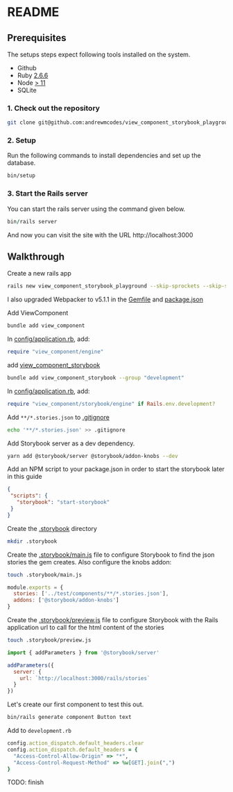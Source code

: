 # README

## Prerequisites

The setups steps expect following tools installed on the system.

- Github
- Ruby [2.6.6](https://github.com/andrewmcodes/view_component_storybook_playground/blob/master/.ruby-version#L1)
- Node [> 11](https://github.com/andrewmcodes/view_component_storybook_playground/blob/master/.nvmrc#L1)
- SQLite

### 1. Check out the repository

```bash
git clone git@github.com:andrewmcodes/view_component_storybook_playground.git
```

### 2. Setup

Run the following commands to install dependencies and set up the database.

```sh
bin/setup
```

### 3. Start the Rails server

You can start the rails server using the command given below.

```ruby
bin/rails server
```

And now you can visit the site with the URL http://localhost:3000

## Walkthrough

Create a new rails app

```sh
rails new view_component_storybook_playground --skip-sprockets --skip-spring --webpack=erb
```

I also upgraded Webpacker to v5.1.1 in the [Gemfile](https://github.com/andrewmcodes/view_component_storybook_playground/blob/master/Gemfile#L13) and [package.json](https://github.com/andrewmcodes/view_component_storybook_playground/blob/master/package.json#L9)

Add ViewComponent

```sh
bundle add view_component
```

In [config/application.rb](https://github.com/andrewmcodes/view_component_storybook_playground/blob/master/config/application.rb#L17), add:

```ruby
require "view_component/engine"
```

add [view_component_storybook](https://github.com/jonspalmer/view_component_storybook)

```sh
bundle add view_component_storybook --group "development"
```

In [config/application.rb](https://github.com/andrewmcodes/view_component_storybook_playground/blob/master/config/application.rb#L18), add:

```ruby
require "view_component/storybook/engine" if Rails.env.development?
```

Add `**/*.stories.json` to [.gitignore](https://github.com/andrewmcodes/view_component_storybook_playground/blob/master/.gitignore#L37)

```sh
echo '**/*.stories.json' >> .gitignore
```

Add Storybook server as a dev dependency.

```sh
yarn add @storybook/server @storybook/addon-knobs --dev
```

Add an NPM script to your package.json in order to start the storybook later in this guide

```json
{
 "scripts": {
   "storybook": "start-storybook"
 }
}
```

Create the [.storybook](https://github.com/andrewmcodes/view_component_storybook_playground/blob/master/.storybook) directory

```sh
mkdir .storybook
```

Create the [.storybook/main.js](https://github.com/andrewmcodes/view_component_storybook_playground/blob/master/.storybook/main.js) file to configure Storybook to find the json stories the gem creates. Also configure the knobs addon:

```sh
touch .storybook/main.js
```

```javascript
module.exports = {
  stories: ['../test/components/**/*.stories.json'],
  addons: ['@storybook/addon-knobs']
}
```

Create the [.storybook/preview.js](https://github.com/andrewmcodes/view_component_storybook_playground/blob/master/.storybook/preview.js) file to configure Storybook with the Rails application url to call for the html content of the stories

```sh
touch .storybook/preview.js
```

```javascript
import { addParameters } from '@storybook/server'

addParameters({
  server: {
    url: `http://localhost:3000/rails/stories`
  }
})
```

Let's create our first component to test this out.

```sh
bin/rails generate component Button text
```

Add to `development.rb`

```ruby
config.action_dispatch.default_headers.clear
config.action_dispatch.default_headers = {
  "Access-Control-Allow-Origin" => "*",
  "Access-Control-Request-Method" => %w[GET].join(",")
}
```

TODO: finish
